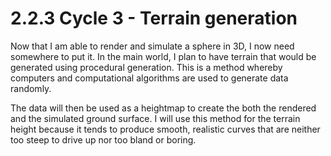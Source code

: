 # 2.2.3 Cycle 3 - Terrain generation

Now that I am able to render and simulate a sphere in 3D, I now need somewhere to put it. In the main world, I plan to have terrain that would be generated using procedural generation. This is a method whereby computers and computational algorithms are used to generate data randomly.

The data will then be used as a heightmap to create the both the rendered and the simulated ground surface. I will use this method for the terrain height because it tends to produce smooth, realistic curves that are neither too steep to drive up nor too bland or boring.
